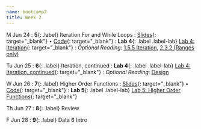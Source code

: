 ```yaml
---
name: bootcamp2
title: Week 2
---
```


M Jun 24
: **5**{: .label} Iteration For and While Loops
  : 
[Slides](https://docs.google.com/presentation/d/1zcdRUVrOlzzpck3Oz8hgSEQhccOiNMarfkkPRkIJYZs/edit?usp=sharing){: target="_blank"} &#8226;
[Code](https://datahub.berkeley.edu/hub/user-redirect/git-pull?repo=https%3A%2F%2Fgithub.com%2Fdata-6-berkeley%2Fsu24-bootcamp&branch=main&urlpath=tree%2Fsu24-bootcamp%2Flecture%2Flec05%2Flec05.ipynb){: target="_blank"}
: **Lab 4**{: .label .label-lab} [Lab 4: Iteration](https://datahub.berkeley.edu/hub/user-redirect/git-pull?repo=https%3A%2F%2Fgithub.com%2Fdata-6-berkeley%2Fsu24-bootcamp&branch=main&urlpath=tree%2Fsu24-bootcamp%2Flab%2Flab04%2Flab04-iteration.ipynb){: target="_blank"}
: *Optional Reading*: [1.5.5 Iteration](http://composingprograms.com/pages/15-control.html#iteration), [2.3.2 (Ranges only)](http://composingprograms.com/pages/23-sequences.html#sequence-iteration)

Tu Jun 25
: **6**{: .label} Iteration, continued
: **Lab 4**{: .label .label-lab} [Lab 4: Iteration, continued](https://datahub.berkeley.edu/hub/user-redirect/git-pull?repo=https%3A%2F%2Fgithub.com%2Fdata-6-berkeley%2Fsu24-bootcamp&branch=main&urlpath=tree%2Fsu24-bootcamp%2Flab%2Flab04%2Flab04-iteration.ipynb){: target="_blank"}
: *Optional Reading*: [Design](https://cs61a.org/assets/slides/06-Design.pdf)

W Jun 26
: **7**{: .label} Higher Order Functions
  : 
[Slides](https://docs.google.com/presentation/d/1zcdRUVrOlzzpck3Oz8hgSEQhccOiNMarfkkPRkIJYZs/edit?usp=sharing){: target="_blank"} &#8226;
[Code](https://datahub.berkeley.edu/hub/user-redirect/git-pull?repo=https%3A%2F%2Fgithub.com%2Fdata-6-berkeley%2Fsu24-bootcamp&branch=main&urlpath=tree%2Fsu24-bootcamp%2Flecture%2Flec06%2Flec06.ipynb){: target="_blank"}
: **Lab 5**{: .label .label-lab} [Lab 5: Higher Order Functions](https://datahub.berkeley.edu/hub/user-redirect/git-pull?repo=https%3A%2F%2Fgithub.com%2Fdata-6-berkeley%2Fsu24-bootcamp&branch=main&urlpath=tree%2Fsu24-bootcamp%2Flab%2Flab05%2Flab05-higher-order-functions.ipynb){: target="_blank"}

Th Jun 27
: **8**{: .label} Review

F Jun 28
: **9**{: .label} Data 6 Intro
